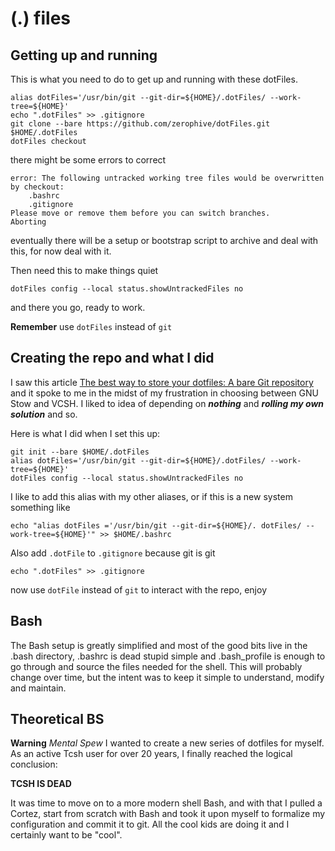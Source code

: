 # (.) files

## Getting up and running
This is what you need to do to get up and running with these dotFiles.

```
alias dotFiles='/usr/bin/git --git-dir=${HOME}/.dotFiles/ --work-tree=${HOME}'
echo ".dotFiles" >> .gitignore
git clone --bare https://github.com/zerophive/dotFiles.git $HOME/.dotFiles
dotFiles checkout
```
there might be some errors to correct

```
error: The following untracked working tree files would be overwritten by checkout:
    .bashrc
    .gitignore
Please move or remove them before you can switch branches.
Aborting
```
eventually there will be a setup or bootstrap script to archive and deal with this, for now deal with it.

Then need this to make things quiet

```
dotFiles config --local status.showUntrackedFiles no
```
and there you go, ready to work.

**Remember** use ```dotFiles``` instead of ```git```

## Creating the repo and what I did
I saw this article [The best way to store your dotfiles: A bare Git repository](https://developer.atlassian.com/blog/2016/02/best-way-to-store-dotfiles-git-bare-repo/) and it spoke to me in the midst of my frustration in choosing between GNU Stow and VCSH. I liked to idea of depending on ***nothing*** and ***rolling my own solution*** and so.

Here is what I did when I set this up:

```
git init --bare $HOME/.dotFiles
alias dotFiles='/usr/bin/git --git-dir=${HOME}/.dotFiles/ --work-tree=${HOME}'
dotFiles config --local status.showUntrackedFiles no
```
I like to add this alias with my other aliases, or if this is a new system something like

```
echo "alias dotFiles ='/usr/bin/git --git-dir=${HOME}/. dotFiles/ --work-tree=${HOME}'" >> $HOME/.bashrc
```
Also add ```.dotFile``` to ```.gitignore``` because git is git

```
echo ".dotFiles" >> .gitignore
```

now use ```dotFile``` instead of ```git``` to interact with the repo, enjoy

## Bash
The Bash setup is greatly simplified and most of the good bits live in the .bash directory, .bashrc is dead stupid simple and .bash_profile is enough to go through and source the files needed for the shell. This will probably change over time, but the intent was to keep it simple to understand, modify and maintain.

## Theoretical BS
**Warning** *Mental Spew*
I wanted to create a new series of dotfiles for myself. As an active Tcsh user for over 20 years, I finally reached the logical conclusion:

**TCSH IS DEAD**

It was time to move on to a more modern shell Bash, and with that I pulled a Cortez, start from scratch with Bash and took it upon myself to formalize my configuration and commit it to git. All the cool kids are doing it and I certainly want to be "cool".
